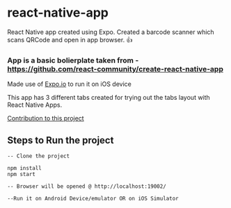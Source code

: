 # react-native-app
React Native app created using Expo. Created a barcode scanner which scans QRCode and open in app browser. :+1:

### App is a basic bolierplate taken from - https://github.com/react-community/create-react-native-app


Made use of [Expo.io](http://expo.io) to run it on iOS device

This app has 3 different tabs created for trying out the tabs layout with React Native Apps.

[Contribution to this project](http://harshmakadia.github.io)

## Steps to Run the project
```
-- Clone the project

npm install
npm start

-- Browser will be opened @ http://localhost:19002/

--Run it on Android Device/emulator OR on iOS Simulator
```
